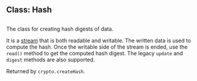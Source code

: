 ## Class: Hash

## 

The class for creating hash digests of data.

It is a [stream][0] that is both readable and writable. The
written data is used to compute the hash. Once the writable side of
the stream is ended, use the `read()` method to get the computed hash
digest. The legacy `update` and `digest` methods are also supported.

Returned by `crypto.createHash`.


[0]: stream.html